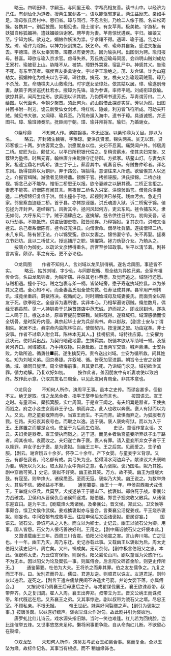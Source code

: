 <!-- { "loadSidebar": true } -->
　　略云。四明田璋、字嗣玉。与同里王瑜、字希亮相友善。读书山中。以经济为己任。有剑仙化为道者。授两生宝剑各一。语以能驱邪定乱。两生益励志。亲如手足。瑜母张氏居村中。思归省。璋与同行。不忍言别。乃绘二人像于图。名曰松筠操。各携其一。别后披图。如相见也。隐士谢宇。有女苹靑。极美艳。宇游杭。有妖狐自称狐媚神。遣妹媚娘诣谢家。聘苹靑为妻。苹靑惊忧遘疾。宇归。媚娘又至。宇知为妖。欲刃之。媚娘作妖法为祟。宇求禳不得。遇璋、瑜于道。吿之以故。璋、瑜许为除妖。以神力伏剑擒之。妖乞命。璋、瑜命其自新。感泣矢报而去。宇德璋。愿以女奉箕箒。璋覆以有妻芳氏。因为瑜执柯。出图剑为聘。瑜归报母。甚喜。璋欲与瑜入京求官。虑母失养。芳氏劝迎瑜母同居。会四明山贼刘成劫王家村。瑜被获上山。胁降不从。被禁。璋野外哭奠。宿乱尸中。神感其义。吿瑜不死。有东里茂者。嘱侯百友委禽谢女。宇以字王瑜绝之。茂、友合谋。诈为山寇劫女。孤媚神化为樵夫以吿于璋。璋往救。擒茂、友。樵夫又吿瑜现羁贼营。璋乃不杀茂、友。命随樵夫入山救瑜归。时宇送女至璋处。依其姑以居。璋、瑜遂别母妻。献策于两浙巡抚杜若水。授璋为先锋。瑜为参谋。率师平贼。刘成衔璋救瑜。欲掠其家。闻两生绘形。欲索图以识其貌。乃伪撰璋书遗芳氏。苹靑谓芳曰。二人绘图。以代面也。今朝夕聚首。须此何为。必山贼借此探虚实耳。芳以为然。出图幷回书附一利刃。诡云新受仙女剑术。埓红线、隐娘。利刃皆飞符所成。可助夫歼贼。贼见书大骇。又闻璋、瑜兵至。乃驾舟遁入海中。遗书于璋。具道诚悃。幷还图书。璋、瑜班师奏凯。抚臣闻于朝。璋、瑜并拜将军。瑜归。乃婚谢女。 


　　○紫珍鼎 
　　不知何人作。演魏锦事。本无证据。以紫珍鼎为关目。即以为名。 
　　略云。开封诸生魏锦，字琳琼。妻洪氏贤淑。锦失两亲。贫无以葬。贷邓客银二十两。岁终客索之急。洪愿鬻身以偿。夫妇不忍离。痛哭闻户外。邻居周二桥。皮匠为业。颇仗义。以平日所积银代偿之。复稍资薪水。使其夫妇完聚。又荐锦为塾师。时届元宵。翰林唐介由毗陵守迁侍御。方抵家。结鳌山灯。与妻女庆贺。祖遗宝鼎名曰紫珍。镌三字于上。爇香其中。辄奏音乐。有贼鲁仲珍者。诨名东风。劫得寳鼎以为铜炉。弃于路旁。锦拾得。意谓往来人所遗。欲留俟其人以还之。介报官缉贼。游徼者见锦持鼎。锁解于官。拷掠诬服。洪氏探锦。二桥亦往视。锦念己必不能存。惟衔二桥恩无以报。欲令妻嫁之以酬其德。二桥正言拒之。妻悲不能答。奸僧陈有闻其言。黑夜冒二桥名入洪室。洪惊骇诟詈。僧竟杀洪而遁。二桥探锦归复信于洪。僧出撞仆于地。起视则洪已杀死。践血污衣。急走归家。邻里察血迹疑二桥。首于县。亦拷掠诬服。洪氏魂游入狱。诉二桥寃于锦。値包拯为开封尹。道经锦门。风折其伞。拯问风起何方。吏云东风。拯令捕东风。隶无如何。大呼东风二字。贼于酒肆应之。遂擒解。拯令供往日所为。初尙支吾。诘以行劫事。不能抵饰。供盗唐御史物。赃皆现存。乃释锦狱。复其衣巾。洪魂又诣拯云。杀己者系僧陈有。拯令妓充洪氏。向僧索命。僧尽吐眞情。遂擒僧释二桥。未几东风。陈有皆正法。介以锦受寃。欲以女妻之。锦怜妻守节。矢不再娶。拯奏立节妇坊。且以二桥仗义。授巡捕厅之职。锦擢第。拯力劝娶介女。乃勉从之。 
　　按唐介为御史。以疏论文彦博得重名。后官至参知政事。生平以淸节着。剧甚言其富。颇谬。事之有无。更不必论也。 


　　○龙凤图 
　　作者不知何人。言刘域以龙凤钏得祸。遂名龙凤图。事迹皆不实。 
　　略云。姑苏刘域、字少仙。与同郡祝循、周全结为异姓兄弟。全家有祖传金饰。名曰龙凤钏者。为贼所窃。幷杀其老仆蔡懋。及觉而追之。域晓行还愿。与贼相遇。撞仆于地。贼之包裹与斧一柄。皆坠域旁。懋子寿遂执域控县。以为杀其父之贼。全心知不可。而全妻高氏阻全使勿救。任寿证成其罪。县宰用严刑拷讯。域竟坐重辟。羁狱待决。祝循闻之。时时赒恤域母及域妻姜氏。而面责全以陷友于死。欲拳殴之。全自诉为妻所钳。实非本心。乃相挈遍访窃贼。倏忽数月。偶经无锡县前。见一人持钏卖于兑换首饰店中范志诚。迫而视之。即龙凤钏也。遂执二人鸣于县。檄送本处。原审官提前案硏鞫。贼赃旣得。遂释域归。域深感循而恨全切骨。是时契丹内侵。眞宗起毕士安为兵部尙书。命以御敌。【剧言士安与丁谓相失。家居不出。眞宗命内监陈林往召。使御契丹。按澶渊之盟。功由寇凖。非士安事。作者不过牵入附会耳。陈林本无其人。】挂榜招贤。域特往应募。士安擢为武状元。使将兵出战。为契丹暗藏地雷。生擒羁禁。祝循本欲从军助域一臂。及抵黄河界口。闻域被擒。乃手持双锤。只身赴敌。正当两军交锋。喊声鼎沸。士安兵败。为敌所追。循勇往■前。遂生擒契丹。责令送出刘域。士安为循所救。问其姓名。知为刘域义弟。回京奏捷。幷叙域、循。皆获加官进爵。朝旨令士安之女嫁循。域、循同日旋里。周全极悔前事。且其妻已死。乃诣域门求见。域初欲治其罪。循力劝解。乃复欢好如初。 
　　按作此者。盖因朋友中有听妻唆使以致凶终。故作此示意。仍取其友名曰周全。以见此友尙肯周全。非其本意也。 


　　○龙凤合 
　　不知何人所作。演周平王事。虽本之史传。而谬妄甚多。俚俗不文。绝无足取。谓之龙凤合者。指平王娶申伯女而言也。 
　　按国语云。宣王之时。有童谣曰。檿弧箕服。实亡周国。于是宣王闻之。有夫妇鬻是器者。王使执而戮之。府之小妾生女而非王子也。惧而弃之。此人也收以奔褒。褒人有狱而以为入。又云。府之童妾旣筓而孕。当宣王而生。不夫而育。故惧而弃之。为弧服者方戮。在路。夫妇哀其夜号也。而取之以逸。逃于褒。褒人褒姁有狱。而以为入于王。王遂置之而嬖是女也。使至于为后而生伯服。 
　　史记。童谣作童女谣。又云。夫妇卖是器者。宣王使执而戮之。逃于道。而见乡者后宫童妾所弃妖子出于路者。闻其夜啼。哀而收之。夫妇遂亡犇于褒。褒人有罪。请入童妾所弃女子者于王以赎罪。弃女子出于褒。是为褒姒。当幽王三年。王之后宫。见而爱之。生子伯服。【剧云。谢宫娥五十余岁。怀孕二十余年。产下女婴。与童妾字义背谬。又云。有都在我者。讹名郁有成。卖弓矢为业。拾得淸水河边弃子。献谏议大夫褒晌为妾。晌抚以为义女。取太姒为女中尧舜之意。名为褒姒。褒乃国名。姒乃其姓。剧中穿凿可笑。】史记。褒姒不好笑。幽王欲其笑。万方。故不笑。幽王为熢燧大鼓。有寇至。则举烽火。诸侯悉至。至而无寇。褒姒乃大笑。幽王说之。为数举烽火。其后不信。诸侯益亦不至。 
　　通鉴纂要。幽王十一年。申侯召西夷犬戎伐王。王举燧火征兵。兵莫至。犬戎遂杀王于骊山下。掳褒姒。郑伯死于战。秦襄公力战破戎。卫侯和从晋侯仇合诸侯师逐戎。黜伯服。郑世子掘突收父散兵。从诸侯东迎宜臼。是为平王。【剧载烽火戏诸侯。及秦襄公。晋文侯。郑武公。卫文侯等事颇合。悮卫文侯作武侯。姜戎掳褒姒亦与鉴合。言秦襄公活捉姜戎。平王烧杀褒姒。则妄也。中间叙郁有成救平玉。往投申侯后又面诘褒姒。更属谬妄。】 
　　国语云。虢石父。谗谄巧从之人也。而立以为卿士。史记云。幽王以虢石父为卿。用事。国人皆怨。石父为人佞巧善谀好利。王用之。【剧中痛诋虢石父之奸佞本此。】 
　　又国语载幽王三年。西周三川皆震。伯阳父论地震之害。言山奔川竭。亡之征也。十一年。幽王乃灭。周乃东迁。史记亦载此事。又载幽王以褒姒为后。周太史伯阳父读史记曰。周亡矣。又曰。祸成矣。无可奈何。【剧中极言伯阳父之忠。本此。但旣称太史。乃云位寄保衡。则误也。阳父尝论山川。剧以童谣为荧惑所化。不为无本。因以阳父为论及檿弧一事。则属傅会。后言阳父碎首金阶。则更史传所无。】 
　　通鉴纂要。杜伯为大夫。王将杀之而非其罪。伯之友左儒争之。九复之而王不许。曰。汝别君而异友。儒曰。君道友逆。则顺君以诛友。友道君逆。则帅友以违君。遂死之。【剧言王遣左儒禁民间不许造卖弓箭。幷访女婴下落。亦属傅会。】 
　　又按叔带乃周襄王后母惠后之子。与戎翟谋伐襄王。襄王欲诛叔带。叔带奔齐。久之复归周。翟人入周。襄王出奔郑。叔带立为王。晋文公纳王而诛叔带。年代旣远在后。又系襄王之弟。又其事悖逆。剧以叔带为虢石父之壻。尽忠王室。不顾私亲。不根无据。 
　　帝王世纪。妹喜好闻裂缯之声。【剧引为褒姒之事。】按唐类函。以妹喜好缯声。褒姒举烽火作对句。故此剧并引为褒姒也。 
　　唐罗虬比红儿诗云。戏水源头指旧踪。当时一笑也难逢。红儿若为回桃脸。岂比连催举五烽。又世事悠悠未足称。懒将闲事更争能。自从命向红儿断。不欲留心在裂缯。 


　　○双龙坠 
　　未知何人所作。演吴友与武女玉如离合事。离而复合。全以玉坠为缘。故标作记名。其事当有根据。而不 稍加缘饰也。 
